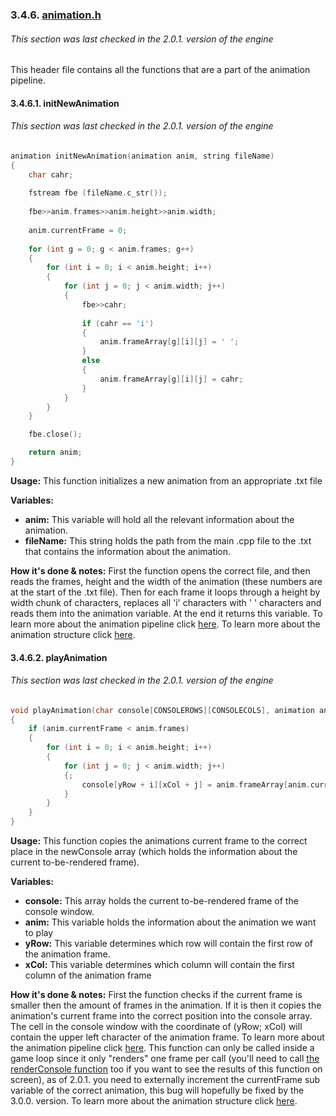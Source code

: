 ### 3.4.6. [animation.h](https://github.com/mmmuscus/Shadow-Functions-Engine/blob/master/headers/rendering/animation.h)
###### This section was last checked in the 2.0.1. version of the engine
This header file contains all the functions that are a part of the animation pipeline.
#### 3.4.6.1. initNewAnimation
###### This section was last checked in the 2.0.1. version of the engine

```cpp
animation initNewAnimation(animation anim, string fileName)
{
	char cahr;
	
	fstream fbe (fileName.c_str());
	
	fbe>>anim.frames>>anim.height>>anim.width;
	
	anim.currentFrame = 0;
	
	for (int g = 0; g < anim.frames; g++)
	{
		for (int i = 0; i < anim.height; i++)
		{
			for (int j = 0; j < anim.width; j++)
			{
				fbe>>cahr;
				
				if (cahr == 'i')
				{
					anim.frameArray[g][i][j] = ' ';
				}
				else
				{
					anim.frameArray[g][i][j] = cahr;
				}
			}
		}
	}

	fbe.close();

	return anim;
}
```

**Usage:** This function initializes a new animation from an appropriate .txt file

**Variables:**

* **anim:** This variable will hold all the relevant information about the animation.
* **fileName:** This string holds the path from the main .cpp file to the .txt that contains the information about the animation.

**How it's done & notes:** First the function opens the correct file, and then reads the frames, height and the width of the animation (these numbers are at the start of the .txt file). Then for each frame it loops through a height by width chunk of characters, replaces all 'i' characters with ' ' characters and reads them into the animation variable. At the end it returns this variable. To learn more about the animation pipeline click [here](https://github.com/mmmuscus/Shadow-Functions-Engine/blob/master/documentation/online/2.2.%20How%20to%20use%20the%20editors%2C%20and%20other%20further%20details.md/#224-the-animation-pipeline). To learn more about the animation structure click [here](https://github.com/mmmuscus/Shadow-Functions-Engine/blob/master/documentation/online/3.2.%20Structures.md/#327-animation).

#### 3.4.6.2. playAnimation
###### This section was last checked in the 2.0.1. version of the engine

```cpp
void playAnimation(char console[CONSOLEROWS][CONSOLECOLS], animation anim, int yRow, int xCol)
{
	if (anim.currentFrame < anim.frames)
	{
		for (int i = 0; i < anim.height; i++)
		{
			for (int j = 0; j < anim.width; j++)
			{;
				console[yRow + i][xCol + j] = anim.frameArray[anim.currentFrame][i][j];
			}
		}
	}
}
```

**Usage:** This function copies the animations current frame to the correct place in the newConsole array (which holds the information about the current to-be-rendered frame).

**Variables:**

- **console:** This array holds the current to-be-rendered frame of the console window.
- **anim:** This variable holds the information about the animation we want to play
- **yRow:** This variable determines which row will contain the first row of the animation frame.
- **xCol:** This variable determines which column will contain the first column of the animation frame

**How it's done & notes:** First the function checks if the current frame is smaller then the amount of frames in the animation. If it is then it copies the animation's current frame into the correct position into the console array. The cell in the console window with the coordinate of (yRow; xCol) will contain the upper left character of the animation frame. To learn more about the animation pipeline click [here](https://github.com/mmmuscus/Shadow-Functions-Engine/blob/master/documentation/online/2.2.%20How%20to%20use%20the%20editors%2C%20and%20other%20further%20details.md/#224-the-animation-pipeline). This function can only be called inside a game loop since it only "renders" one frame per call (you'll need to call [the renderConsole function](https://github.com/mmmuscus/Shadow-Functions-Engine/blob/master/documentation/online/3.4.4.%20render.h.md/#3443-renderconsole) too if you want to see the results of this function on screen), as of 2.0.1. you need to externally increment the currentFrame sub variable of the correct animation, this bug will hopefully be fixed by the 3.0.0. version. To learn more about the animation structure click [here](https://github.com/mmmuscus/Shadow-Functions-Engine/blob/master/documentation/online/3.2.%20Structures.md/#327-animation).


